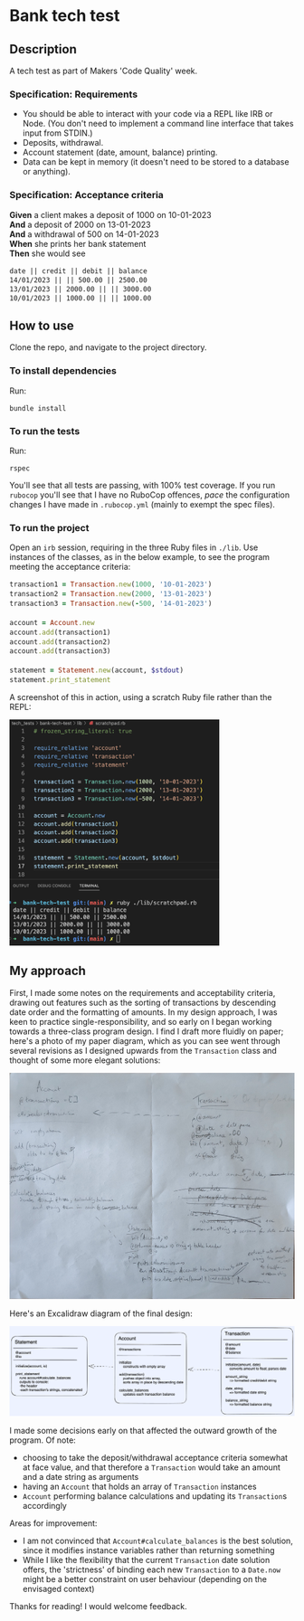 # Bank tech test

## Description

A tech test as part of Makers 'Code Quality' week.

### Specification: Requirements

* You should be able to interact with your code via a REPL like IRB or Node.  (You don't need to implement a command line interface that takes input from STDIN.)
* Deposits, withdrawal.
* Account statement (date, amount, balance) printing.
* Data can be kept in memory (it doesn't need to be stored to a database or anything).

### Specification: Acceptance criteria

**Given** a client makes a deposit of 1000 on 10-01-2023  
**And** a deposit of 2000 on 13-01-2023  
**And** a withdrawal of 500 on 14-01-2023  
**When** she prints her bank statement  
**Then** she would see

```shell
date || credit || debit || balance
14/01/2023 || || 500.00 || 2500.00
13/01/2023 || 2000.00 || || 3000.00
10/01/2023 || 1000.00 || || 1000.00
```

## How to use

Clone the repo, and navigate to the project directory.

### To install dependencies

Run:

```shell
bundle install
```

### To run the tests

Run:

```shell
rspec
```

You'll see that all tests are passing, with 100% test coverage. If you run `rubocop` you'll see that I have no RuboCop offences, _pace_ the configuration changes I have made in `.rubocop.yml` (mainly to exempt the spec files).

### To run the project

Open an `irb` session, requiring in the three Ruby files in `./lib`. Use instances of the classes, as in the below example, to see the program meeting the acceptance criteria:

```ruby
transaction1 = Transaction.new(1000, '10-01-2023')
transaction2 = Transaction.new(2000, '13-01-2023')
transaction3 = Transaction.new(-500, '14-01-2023')

account = Account.new
account.add(transaction1)
account.add(transaction2)
account.add(transaction3)

statement = Statement.new(account, $stdout)
statement.print_statement
```

A screenshot of this in action, using a scratch Ruby file rather than the REPL:

<img src="images/bank_tech_test_running.png" alt="Screenshot of the above code example running, printing a statement to the console" height="400"/>

## My approach

First, I made some notes on the requirements and acceptability criteria, drawing out features such as the sorting of transactions by descending date order and the formatting of amounts.
In my design approach, I was keen to practice single-responsibility, and so early on I began working towards a three-class program design. I find I draft more fluidly on paper; here's a photo of my paper diagram, which as you can see went through several revisions as I designed upwards from the `Transaction` class and thought of some more elegant solutions:

<img src="images/paper_diagram.jpg" alt="Photo of my working diagram on paper" height="400"/>

Here's an Excalidraw diagram of the final design:

<img src="images/diagram.png" alt="My final diagram in Excalidraw" width="600"/>

I made some decisions early on that affected the outward growth of the program. Of note:
- choosing to take the deposit/withdrawal acceptance criteria somewhat at face value, and that therefore a `Transaction` would take an amount and a date string as arguments
- having an `Account` that holds an array of `Transaction` instances
- `Account` performing balance calculations and updating its `Transaction`s accordingly

Areas for improvement:
- I am not convinced that `Account#calculate_balances` is the best solution, since it modifies instance variables rather than returning something
- While I like the flexibility that the current `Transaction` date solution offers, the 'strictness' of binding each new `Transaction` to a `Date.now` might be a better constraint on user behaviour (depending on the envisaged context)

Thanks for reading! I would welcome feedback.
